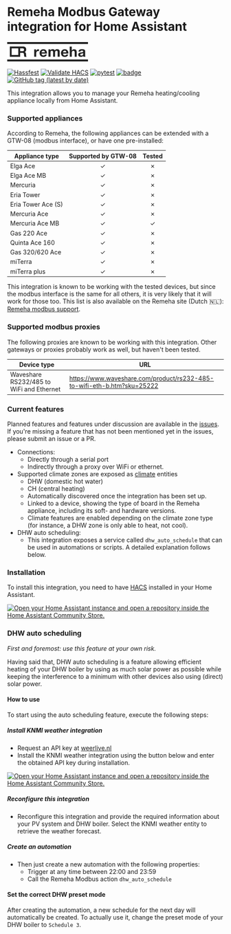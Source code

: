 # Remeha Modbus Gateway integration for Home Assistant
![Remeha logo](logos/remeha-small.png)

[![Hassfest](https://github.com/houthacker/remeha-modbus/actions/workflows/hassfest.yaml/badge.svg)](https://github.com/houthacker/remeha-modbus/actions/workflows/hassfest.yaml)
[![Validate HACS](https://github.com/houthacker/remeha-modbus/actions/workflows/hacs.yaml/badge.svg)](https://github.com/houthacker/remeha-modbus/actions/workflows/hacs.yaml)
[![pytest](https://github.com/houthacker/remeha-modbus/actions/workflows/pytest.yaml/badge.svg)](https://github.com/houthacker/remeha-modbus/actions/workflows/pytest.yaml)
[![badge](https://img.shields.io/endpoint?url=https://gist.githubusercontent.com/houthacker/ff0da84bf72a3d20fb68db8cb9d3e38e/raw/coverage_badge.json)](https://github.com/houthacker/remeha-modbus/actions/workflows/coverage.yaml)
[![GitHub tag (latest by date)](https://img.shields.io/github/v/tag/houthacker/remeha-modbus)](https://github.com/houthacker/remeha-modbus/releases/latest)


This integration allows you to manage your Remeha heating/cooling appliance locally from Home Assistant.

### Supported appliances
According to Remeha, the following appliances can be extended with a GTW-08 (modbus interface), or have one pre-installed:

| Appliance type    | Supported by GTW-08           | Tested    |
|-------------------|:-----------------------------:|:---------:|
| Elga Ace          | &check;                       | &cross;   |
| Elga Ace MB       | &check;                       | &cross;   |
| Mercuria          | &check;                       | &cross;   |
| Eria Tower        | &check;                       | &cross;   |
| Eria Tower Ace (S)| &check;                       | &cross;   |
| Mercuria Ace      | &check;                       | &cross;   |
| Mercuria Ace MB   | &check;                       | &check;   |
| Gas 220 Ace       | &check;                       | &cross;   |
| Quinta Ace 160    | &check;                       | &cross;   |
| Gas 320/620 Ace   | &check;                       | &cross;   |
| miTerra           | &check;                       | &cross;   |
| miTerra plus      | &check;                       | &cross;   |

This integration is known to be working with the tested devices, but since the modbus interface is the same for all others, it is very likely that it will work for those too. This list is also available on the Remeha site (Dutch &#x1f1f3;&#x1f1f1;): [Remeha modbus support](https://kennisbank.remeha.nl/welke-remeha-toestellen-hebben-een-modbus-interface/).

### Supported modbus proxies
The following proxies are known to be working with this integration. Other gateways or proxies probably work as well, but haven't been tested.

| Device type | URL |
|-------------|-----|
| Waveshare RS232/485 to WiFi and Ethernet | https://www.waveshare.com/product/rs232-485-to-wifi-eth-b.htm?sku=25222 |

### Current features
Planned features and features under discussion are available in the [issues](https://github.com/houthacker/remeha_modbus/issues). If you're missing a feature that has not been mentioned yet in the issues, please submit an issue or a PR.
- Connections:
    - Directly through a serial port
    - Indirectly through a proxy over WiFi or ethernet.
- Supported climate zones are exposed as [climate](https://www.home-assistant.io/integrations/climate/) entities
    - DHW (domestic hot water)
    - CH (central heating)
    - Automatically discovered once the integration has been set up.
    - Linked to a device, showing the type of board in the Remeha appliance, including its soft- and hardware versions.
    - Climate features are enabled depending on the climate zone type (for instance, a DHW zone is only able to heat, not cool).
- DHW auto scheduling:
    - This integration exposes a service called `dhw_auto_schedule` that can be used in automations or scripts. A detailed explanation follows below.

### Installation
To install this integration, you need to have [HACS](https://hacs.xyz/docs/use) installed in your Home Assistant.

[![Open your Home Assistant instance and open a repository inside the Home Assistant Community Store.](https://my.home-assistant.io/badges/hacs_repository.svg)](https://my.home-assistant.io/redirect/hacs_repository/?owner=houthacker&repository=remeha-modbus&category=integration)

### DHW auto scheduling
*First and foremost: use this feature at your own risk.*

Having said that, DHW auto scheduling is a feature allowing efficient heating of your DHW boiler by using as much solar power as possible while keeping the
interference to a minimum with other devices also using (direct) solar power.

#### How to use
To start using the auto scheduling feature, execute the following steps:
##### Install KNMI weather integration
- Request an API key at [weerlive.nl](https://weerlive.nl/api/toegang/index.php)
- Install the KNMI weather integration using the button below and enter the obtained API key during installation.

[![Open your Home Assistant instance and open a repository inside the Home Assistant Community Store.](https://my.home-assistant.io/badges/hacs_repository.svg)](https://my.home-assistant.io/redirect/hacs_repository/?owner=golles&repository=ha-knmi&category=integration)

##### Reconfigure this integration
- Reconfigure this integration and provide the required information about your PV system and DHW boiler. Select the KNMI weather
  entity to retrieve the weather forecast.

##### Create an automation
- Then just create a new automation with the following properties:
    - Trigger at any time between 22:00 and 23:59
    - Call the Remeha Modbus action `dhw_auto_schedule`

#### Set the correct DHW preset mode
After creating the automation, a new schedule for the next day will automatically be created. To actually use it, change the preset mode of your DHW boiler to `Schedule 3`.
